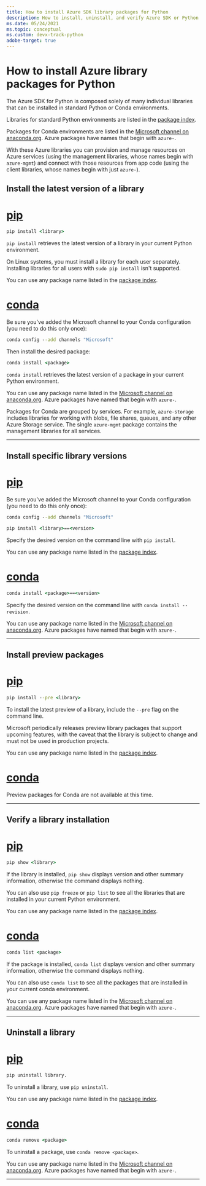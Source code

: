 ```yaml
---
title: How to install Azure SDK library packages for Python
description: How to install, uninstall, and verify Azure SDK or Python libraries using pip and conda. Includes details on installing specific versions and preview packages.
ms.date: 05/24/2021
ms.topic: conceptual
ms.custom: devx-track-python
adobe-target: true
---
```


# How to install Azure library packages for Python

The Azure SDK for Python is composed solely of many individual libraries that can be installed in standard Python or Conda environments.

Libraries for standard Python environments are listed in the [package index](azure-sdk-library-package-index.md).

Packages for Conda environments are listed in the [Microsoft channel on anaconda.org](https://anaconda.org/microsoft/repo). Azure packages have names that begin with `azure-`.

With these Azure libraries you can provision and manage resources on Azure services (using the management libraries, whose names begin with `azure-mgmt`) and connect with those resources from app code (using the client libraries, whose names begin with just `azure-`).

## Install the latest version of a library

# [pip](#tab/pip)

```cmd
pip install <library>
```

`pip install` retrieves the latest version of a library in your current Python environment.

On Linux systems, you must install a library for each user separately. Installing libraries for all users with `sudo pip install` isn't supported.

You can use any package name listed in the [package index](azure-sdk-library-package-index.md).

# [conda](#tab/conda)

Be sure you've added the Microsoft channel to your Conda configuration (you need to do this only once):

```cmd
conda config --add channels "Microsoft"
```

Then install the desired package:

```cmd
conda install <package>
```

`conda install` retrieves the latest version of a package in your current Python environment.

You can use any package name listed in the [Microsoft channel on anaconda.org](https://anaconda.org/microsoft/repo). Azure packages have named that begin with `azure-`.

Packages for Conda are grouped by services. For example, `azure-storage` includes libraries for working with blobs, file shares, queues, and any other Azure Storage service. The single `azure-mgmt` package contains the management libraries for all services.

---

## Install specific library versions

# [pip](#tab/pip)

Be sure you've added the Microsoft channel to your Conda configuration (you need to do this only once):

```cmd
conda config --add channels "Microsoft"
```

```cmd
pip install <library>==<version>
```

Specify the desired version on the command line with `pip install`.

You can use any package name listed in the [package index](azure-sdk-library-package-index.md).

# [conda](#tab/conda)

```cmd
conda install <package>==<version>
```

Specify the desired version on the command line with `conda install --revision`.

You can use any package name listed in the [Microsoft channel on anaconda.org](https://anaconda.org/microsoft/repo). Azure packages have named that begin with `azure-`.

---

## Install preview packages

# [pip](#tab/pip)

```cmd
pip install --pre <library>
```

To install the latest preview of a library, include the `--pre` flag on the command line.

Microsoft periodically releases preview library packages that support upcoming features, with the caveat that the library is subject to change and must not be used in production projects.

You can use any package name listed in the [package index](azure-sdk-library-package-index.md).

# [conda](#tab/conda)

Preview packages for Conda are not available at this time.

---

## Verify a library installation

# [pip](#tab/pip)

```cmd
pip show <library>
```

If the library is installed, `pip show` displays version and other summary information, otherwise the command displays nothing.

You can also use `pip freeze` or `pip list` to see all the libraries that are installed in your current Python environment.

You can use any package name listed in the [package index](azure-sdk-library-package-index.md).

# [conda](#tab/conda)

```cmd
conda list <package>
```

If the package is installed, `conda list` displays version and other summary information, otherwise the command displays nothing.

You can also use `conda list` to see all the packages that are installed in your current conda environment.

You can use any package name listed in the [Microsoft channel on anaconda.org](https://anaconda.org/microsoft/repo). Azure packages have named that begin with `azure-`.

---

## Uninstall a library

# [pip](#tab/pip)

```cmd
pip uninstall library.
```

To uninstall a library, use `pip uninstall`.

You can use any package name listed in the [package index](azure-sdk-library-package-index.md).

# [conda](#tab/conda)

```cmd
conda remove <package>
```

To uninstall a package, use `conda remove <package>`.

You can use any package name listed in the [Microsoft channel on anaconda.org](https://anaconda.org/microsoft/repo). Azure packages have named that begin with `azure-`.

---
